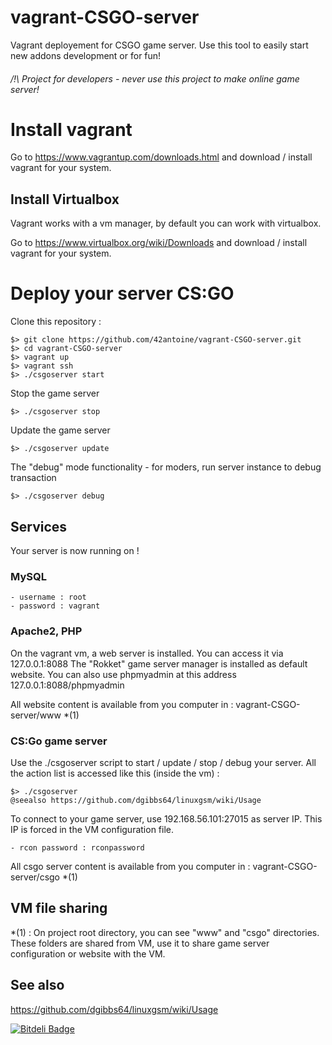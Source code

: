 # vagrant-CSGO-server
Vagrant deployement for CSGO game server. Use this tool to easily start new addons development or for fun!

###### /!\ Project for developers - never use this project to make online game server!

# Install vagrant

Go to https://www.vagrantup.com/downloads.html and download / install vagrant for your system.

## Install Virtualbox

Vagrant works with a vm manager, by default you can work with virtualbox.

Go to  https://www.virtualbox.org/wiki/Downloads and download / install vagrant for your system.

# Deploy your server CS:GO

Clone this repository :

	$> git clone https://github.com/42antoine/vagrant-CSGO-server.git
	$> cd vagrant-CSGO-server
	$> vagrant up
	$> vagrant ssh
	$> ./csgoserver start

Stop the game server

	$> ./csgoserver stop

Update the game server

	$> ./csgoserver update

The "debug" mode functionality - for moders, run server instance to debug transaction

	$> ./csgoserver debug

## Services

Your server is now running on !

### MySQL

	- username : root
	- password : vagrant
	
### Apache2, PHP

On the vagrant vm, a web server is installed. You can access it via 127.0.0.1:8088
The "Rokket" game server manager is installed as default website.
You can also use phpmyadmin at this address 127.0.0.1:8088/phpmyadmin

All website content is available from you computer in : vagrant-CSGO-server/www *(1)

### CS:Go game server

Use the ./csgoserver script to start / update / stop / debug your server.
All the action list is accessed like this (inside the vm) :
	
	$> ./csgoserver
	@seealso https://github.com/dgibbs64/linuxgsm/wiki/Usage
	
To connect to your game server, use 192.168.56.101:27015 as server IP.
This IP is forced in the VM configuration file.

	- rcon password : rconpassword

All csgo server content is available from you computer in : vagrant-CSGO-server/csgo *(1)
	
## VM file sharing
	
*(1) : On project root directory, you can see "www" and "csgo" directories. These folders are shared from VM, use it to share game server configuration or website with the VM.

## See also

https://github.com/dgibbs64/linuxgsm/wiki/Usage

[![Bitdeli Badge](https://d2weczhvl823v0.cloudfront.net/42antoine/vagrant-csgo-server/trend.png)](https://bitdeli.com/free "Bitdeli Badge")